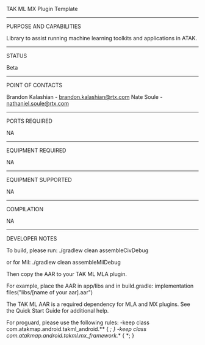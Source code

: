 TAK ML MX Plugin Template


_________________________________________________________________
PURPOSE AND CAPABILITIES

Library to assist running machine learning toolkits and applications in ATAK.


_________________________________________________________________
STATUS

Beta

_________________________________________________________________
POINT OF CONTACTS

Brandon Kalashian - brandon.kalashian@rtx.com
Nate Soule - nathaniel.soule@rtx.com

_________________________________________________________________
PORTS REQUIRED

NA

_________________________________________________________________
EQUIPMENT REQUIRED

NA

_________________________________________________________________
EQUIPMENT SUPPORTED

NA

_________________________________________________________________
COMPILATION

NA

_________________________________________________________________
DEVELOPER NOTES

To build, please run:
./gradlew clean assembleCivDebug

or for Mil:
./gradlew clean assembleMilDebug

Then copy the AAR to your TAK ML MLA plugin.

For example, place the AAR in app/libs and in build.gradle:
implementation files("libs/[name of your aar].aar")

The TAK ML AAR is a required dependency for MLA and MX plugins. See the Quick Start Guide for additional help.

For proguard, please use the following rules:
-keep class com.atakmap.android.takml_android.** { *; }
-keep class com.atakmap.android.takml.mx_framework.** { *; }